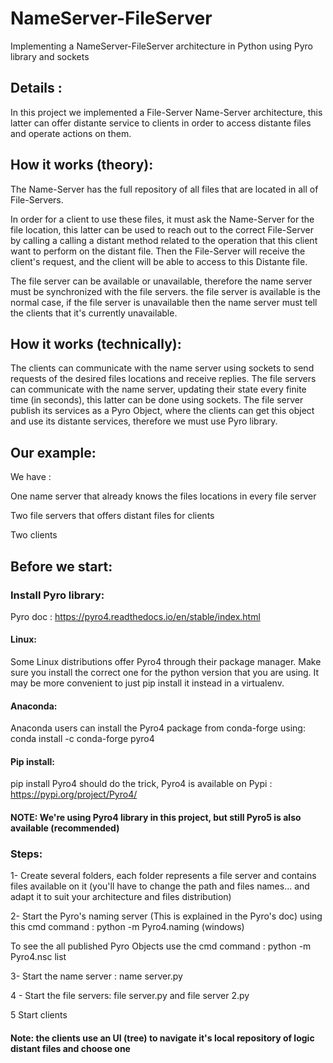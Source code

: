 # NameServer-FileServer
Implementing a NameServer-FileServer architecture in Python using Pyro library and sockets 

## Details :

In this project we implemented a File-Server Name-Server architecture, this latter can offer distante service to clients in order to access distante files and operate actions on them.

## How it works (theory):

The Name-Server has the full repository of all files that are located in all of File-Servers.

In order for a client to use these files, it must ask the Name-Server for the file location, this latter can be used to reach out to the correct File-Server by calling a calling a distant method related to the operation that this client want to perform on the distant file. Then the File-Server will receive the client's request, and the client will be able to access to this Distante file.

The file server can be available or unavailable, therefore the name server must be synchronized with the file servers. the file server is available is the normal case, if the file server is unavailable then the name server must tell the clients that it's currently unavailable.

## How it works (technically):

The clients can communicate with the name server using sockets to send requests of the desired files locations and receive replies. 
The file servers can communicate with the name server, updating their state every finite time (in seconds), this latter can be done using sockets.
The file server publish its services as a Pyro Object, where the clients can get this object and use its distante services, therefore we must use Pyro library.

## Our example:
We have :

One name server that already knows the files locations in every file server

Two file servers that offers distant files for clients

Two clients 

## Before we start:
### Install Pyro library:
Pyro doc : https://pyro4.readthedocs.io/en/stable/index.html
#### Linux:
Some Linux distributions offer Pyro4 through their package manager. Make sure you install the correct one for the python version that you are using. It may be more convenient to just pip install it instead in a virtualenv.
#### Anaconda:
Anaconda users can install the Pyro4 package from conda-forge using: conda install -c conda-forge pyro4
#### Pip install:
pip install Pyro4 should do the trick, Pyro4 is available on Pypi : https://pypi.org/project/Pyro4/

#### NOTE: We're using Pyro4 library in this project, but still Pyro5 is also available (recommended)

### Steps:
1- Create several folders, each folder represents a file server and contains files available on it (you'll have to change the path and files names... and adapt it to suit your architecture and files distribution)

2- Start the Pyro's naming server (This is explained in the Pyro's doc) using this cmd command : python -m Pyro4.naming (windows)

  To see the all published Pyro Objects use the cmd command : python -m Pyro4.nsc list
  
3- Start the name server : name server.py

4 - Start the file servers: file server.py and file server 2.py

5 Start clients
 
#### Note: the clients use an UI (tree) to navigate it's local repository of logic distant files and choose one



